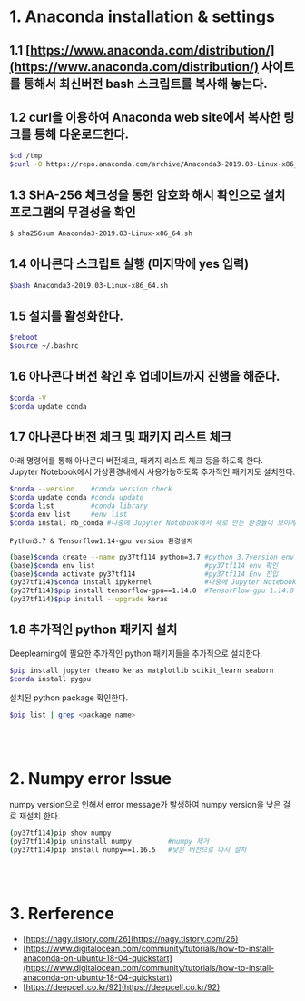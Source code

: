 # 1. Anaconda installation & settings

## 1.1 [https://www.anaconda.com/distribution/](https://www.anaconda.com/distribution/) 사이트를 통해서 최신버전 bash 스크립트를     복사해 놓는다.

## 1.2 curl을 이용하여 Anaconda web site에서 복사한 링크를 통해 다운로드한다.

```bash
$cd /tmp    
$curl -O https://repo.anaconda.com/archive/Anaconda3-2019.03-Linux-x86_64.sh
```

## 1.3 SHA-256 체크성을 통한 암호화 해시 확인으로 설치 프로그램의 무결성을 확인

```bash
$ sha256sum Anaconda3-2019.03-Linux-x86_64.sh
```

## 1.4 아나콘다 스크립트 실행 \(마지막에 yes 입력\)

```bash
$bash Anaconda3-2019.03-Linux-x86_64.sh
```

## 1.5 설치를 활성화한다.

```bash
$reboot
$source ~/.bashrc
```

## 1.6 아나콘다 버전 확인 후 업데이트까지 진행을 해준다.

```bash
$conda -V
$conda update conda
```

## 1.7 아나콘다 버전 체크 및 패키지 리스트 체크

아래 명령어를 통해 아나콘다 버전체크, 패키지 리스트 체크 등을 하도록 한다.  
Jupyter Notebook에서 가상환경내에서 사용가능하도록 추가적인 패키지도 설치한다.

```bash
$conda --version    #conda version check
$conda update conda #conda update
$conda list         #conda library
$conda env list     #env list
$conda install nb_conda #나중에 Jupyter Notebook에서 새로 만든 환경들이 보이게 하기 위해 필요한 작업
```

    Python3.7 & Tensorflow1.14-gpu version 환경설치

```bash
(base)$conda create --name py37tf114 python=3.7 #python 3.7version env 생성
(base)$conda env list                           #py37tf114 env 확인
(base)$conda activate py37tf114                 #py37tf114 Env 진입
(py37tf114)$conda install ipykernel             #나중에 Jupyter Notebook에서 새로 만든 환경들이 보이게 하기 위해 필요한 작업
(py37tf114)$pip install tensorflow-gpu==1.14.0  #TensorFlow-gpu 1.14.0 설치
(py37tf114)$pip install --upgrade keras
```

## 1.8 추가적인 python 패키지 설치

Deeplearning에 필요한 추가적인 python 패키지들을 추가적으로 설치한다.
```bash
$pip install jupyter theano keras matplotlib scikit_learn seaborn
$conda install pygpu
```

설치된 python package 확인한다.

```bash
$pip list | grep <package name>
```

<br><br>

# 2. Numpy error Issue

numpy version으로 인해서 error message가 발생하여 numpy version을 낮은 걸로 재설치 한다.

```bash
(py37tf114)pip show numpy 
(py37tf114)pip uninstall numpy         #numpy 제거
(py37tf114)pip install numpy==1.16.5   #낮은 버전으로 다시 설치
```
<br><br>

# 3. Rerference

* [https://nagy.tistory.com/26](https://nagy.tistory.com/26)
* [https://www.digitalocean.com/community/tutorials/how-to-install-anaconda-on-ubuntu-18-04-quickstart](https://www.digitalocean.com/community/tutorials/how-to-install-anaconda-on-ubuntu-18-04-quickstart)
* [https://deepcell.co.kr/92](https://deepcell.co.kr/92)

<br><br>